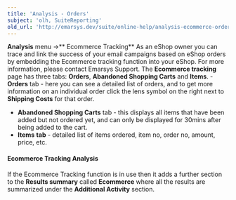 ```yaml
---
title: 'Analysis - Orders'
subject: 'olh, SuiteReporting'
old_url: 'http://emarsys.dev/suite/online-help/analysis-ecommerce-orders/'
---
```


**Analysis** menu ->** Ecommerce Tracking** As an eShop owner you can trace and link the success of your email campaigns based on eShop orders by embedding the Ecommerce tracking function into your eShop. For more information, please contact Emarsys Support. The **Ecommerce tracking** page has three tabs: **Orders**, **Abandoned Shopping Carts** and **Items**. - **Orders** tab - here you can see a detailed list of orders, and to get more information on an individual order click the lens symbol on the right next to **Shipping Costs** for that order.
- **Abandoned Shopping Carts** tab - this displays all items that have been added but not ordered yet, and can only be displayed for 30mins after being added to the cart.
- **Items** **tab** - detailed list of items ordered, item no, order no, amount, price, etc.

#### Ecommerce Tracking Analysis

 If the Ecommerce Tracking function is in use then it adds a further section to the **Results summary** called **Ecommerce** where all the results are summarized under the **Additional Activity** section.